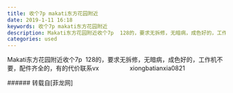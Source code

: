 ```yaml
---
title: 收个7p makati东方花园附近
date: 2019-1-11 16:18
keywords: 收个7p makati东方花园附近
description: Makati东方花园附近收个7p  128的，要求无拆修，无暗病，成色好的，工作机不要，配件齐全的，有的代价联系vx                  xiongbatianxia0821
categories: used
---
```

<td class="t_f" id="postmessage_2667983">

Makati东方花园附近收个7p  128的，要求无拆修，无暗病，成色好的，工作机不要，配件齐全的，有的代价联系vx                  xiongbatianxia0821<br/>
</td>
###### 转载自[菲龙网]